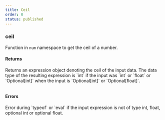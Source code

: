 ```yaml
---
title: Ceil
order: 0
status: published
---
```


### ceil

Function in `num` namespace to get the ceil of a number.

#### Returns
<Expandable type="Expr">
Returns an expression object denoting the ceil of the input data. The
data type of the resulting expression is `int` if the input was `int` or `float` 
or `Optional[int]` when the input is `Optional[int]` or `Optional[float]`.
</Expandable>

<pre snippet="api-reference/expressions/num#ceil"
status="success" message="Getting ceil value of a number">
</pre>

#### Errors
<Expandable title="Invoking on a non-numeric type">
Error during `typeof` or `eval` if the input expression is not of type int, 
float, optional int or optional float.
</Expandable>